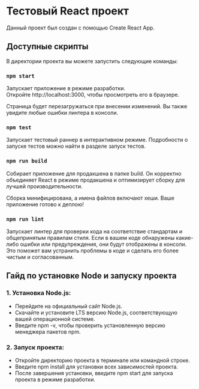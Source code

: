 # Тестовый React проект

Данный проект был создан с помощью Create React App.
   
## Доступные скрипты
В директории проекта вы можете запустить следующие команды:

### `npm start`
         
Запускает приложение в режиме разработки.    
Откройте http://localhost:3000, чтобы просмотреть его в браузере.

Страница будет перезагружаться при внесении изменений.
Вы также увидите любые ошибки линтера в консоли.
    
### `npm test`

Запускает тестовый раннер в интерактивном режиме.
Подробности о запуске тестов можно найти в разделе запуск тестов.
    
### `npm run build`

Собирает приложение для продакшена в папке build.
Он корректно объединяет React в режиме продакшена и оптимизирует сборку для лучшей производительности.

Сборка минифицирована, а имена файлов включают хеши.
Ваше приложение готово к деплою!
### `npm run lint`

Запускает линтер для проверки кода на соответствие стандартам и общепринятым правилам стиля. 
Если в вашем коде обнаружены какие-либо ошибки или предупреждения, они будут отображены в консоли. 
Это поможет вам устранить проблемы в коде и сделать его более чистым и согласованным.


## Гайд по установке Node и запуску проекта
### 1. Установка Node.js:

- Перейдите на официальный сайт Node.js.
- Скачайте и установите LTS версию Node.js, соответствующую вашей операционной системе.
- Введите npm -v, чтобы проверить установленную версию менеджера пакетов npm.

### 2. Запуск проекта:

- Откройте директорию проекта в терминале или командной строке.
- Введите npm install для установки всех зависимостей проекта.
- После завершения установки, введите npm start для запуска проекта в режиме разработки.
